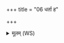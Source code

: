 +++
title = "06 धर्ता ह"

+++
<details><summary>मूलम् (WS)</summary>

धर्ता ह त्वा धरुणो धारयाता ऊर्ध्वं भानुं सविता द्यामिवोपरि ।  
लोककृतः पथिकृतो यजामहे ये देवानां हुतभागा इहा स्थ ॥ ६ ॥
</details>